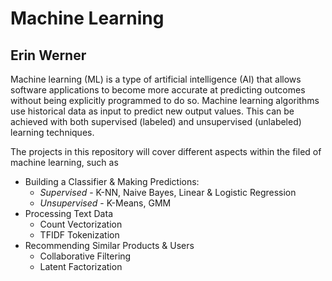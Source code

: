 # Machine Learning

## Erin Werner

Machine learning (ML) is a type of artificial intelligence (AI) that allows software applications to become more accurate at predicting outcomes without being explicitly programmed to do so. Machine learning algorithms use historical data as input to predict new output values. This can be achieved with both supervised (labeled) and unsupervised (unlabeled) learning techniques.

The projects in this repository will cover different aspects within the filed of machine learning, such as 

* Building a Classifier & Making Predictions:
  * *Supervised* - K-NN, Naive Bayes, Linear & Logistic Regression
  * *Unsupervised* - K-Means, GMM
* Processing Text Data
  * Count Vectorization
  * TFIDF Tokenization
* Recommending Similar Products & Users
  * Collaborative Filtering
  * Latent Factorization
